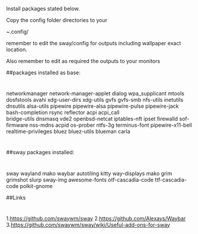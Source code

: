 


Install packages stated below.

Copy the config folder directories to your

~.config/ 

remember to edit the sway/config for outputs including wallpaper exact location.

Also remember to edit as required the outputs to your monitors



##packages installed as base:
#
networkmanager 
network-manager-applet 
dialog 
wpa_supplicant 
mtools 
dosfstools 
avahi 
xdg-user-dirs 
xdg-utils 
gvfs 
gvfs-smb 
nfs-utils 
inetutils 
dnsutils 
alsa-utils 
pipewire 
pipewire-alsa 
pipewire-pulse 
pipewire-jack 
bash-completion 
rsync 
reflector 
acpi 
acpi_call  
bridge-utils 
dnsmasq 
vde2 
openbsd-netcat 
iptables-nft 
ipset 
firewalld 
sof-firmware 
nss-mdns 
acpid 
os-prober 
ntfs-3g 
terminus-font
pipewire-x11-bell 
realtime-privileges 
bluez 
bluez-utils 
blueman
carla
#
##sway packages installed:
#
sway
wayland
mako
waybar
autotiling
kitty
way-displays
mako
grim
grimshot
slurp
sway-img
awesome-fonts
otf-cascadia-code
ttf-cascadia-code 
polkit-gnome

##Links
#
1.https://github.com/swaywm/sway
2.https://github.com/Alexays/Waybar
3.https://github.com/swaywm/sway/wiki/Useful-add-ons-for-sway
